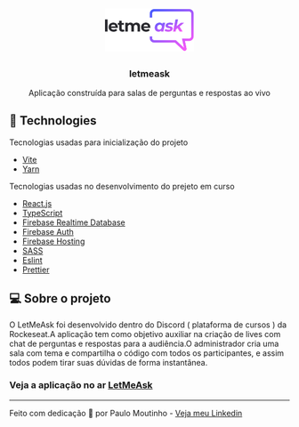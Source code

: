 <h1 align="center">
  <img alt="Letmeask" src=".github/logo.svg" width="160px">
</h1>

<h3 align="center">
  letmeask
</h3>

<p align="center">Aplicação construída para salas de perguntas e respostas ao vivo</p>

## 🚀 Technologies

Tecnologias usadas para inicialização do projeto

- [Vite](https://vitejs.dev/)
- [Yarn](https://yarnpkg.com/) 


Tecnologias usadas no desenvolvimento do prejeto em curso

- [React.js](https://reactjs.org/)
- [TypeScript](https://www.typescriptlang.org/)
- [Firebase Realtime Database](https://firebase.google.com/)
- [Firebase Auth](https://firebase.google.com/)
- [Firebase Hosting](https://firebase.google.com/)
- [SASS](https://sass-lang.com/)
- [Eslint](https://eslint.org/)
- [Prettier](https://prettier.io/)

## 💻 Sobre o projeto
<p>O LetMeAsk foi desenvolvido dentro do Discord ( plataforma de cursos ) da Rockeseat.A aplicação tem como objetivo auxiliar na criação de lives com chat de perguntas e respostas para a audiência.O administrador cria uma sala com tema e compartilha o código com todos os participantes, e assim todos podem tirar suas dúvidas de forma instantânea.</p>


<h3>Veja a aplicação no ar <a href="https://letmeask-86b47.web.app/" target="_blank">LetMeAsk</a></h3>


---

Feito com dedicação 💜 por Paulo Moutinho - [Veja meu Linkedin](https://www.linkedin.com/in/paulomoutinhovitor/)

